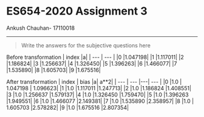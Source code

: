 # ES654-2020 Assignment 3

Ankush Chauhan- 17110018

------

> Write the answers for the subjective questions here

Before transformation
|  index    |a|
| --- | --- |
|0  |1.047198|
|1  |1.117011|
|2  |1.186824|
|3  |1.256637|
|4  |1.326450|
|5  |1.396263|
|6  |1.466077|
|7  |1.535890|
|8  |1.605703|
|9  |1.675516|

After transformation
 |  index     | bias     |a|        a**2|
 | ---  | --- |---| --- |
|0  |1.0 | 1.047198 | 1.096623|
|1  |1.0  |1.117011  |1.247713|
|2  |1.0  |1.186824  |1.408551|
|3  |1.0  |1.256637  |1.579137|
|4  |1.0  |1.326450  |1.759470|
|5  |1.0  |1.396263  |1.949551|
|6  |1.0  |1.466077  |2.149381|
|7  |1.0  |1.535890  |2.358957|
|8  |1.0 | 1.605703  |2.578282|
|9  |1.0  |1.675516  |2.807354|

